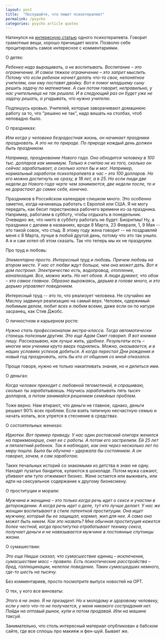 ```yaml
---
layout: post
title:  "Послушайте, что пишет психотерапевт"
permalink: /psycho
categories: psycho article quotes
---
```


Наткнулся на [интересную статью][link-main] одного
психотерапевта. Говорит грамотные вещи, хорошо причищает
мозги. Позволю себе процитировать самое интересное с комментариями.

[link-main]: http://misstits.ru/psiholog-mihail-litvak-u-nas-zhenshhin-vospityvayut-kak-prostitutok/

О детях:

*Ребенка надо выращивать, а не воспитывать. Воспитание – это
ограничение. И самое тяжкое ограничение – это запрет мыслить. Потому
что если ребенок начнет делать что-то свое, непонятное учителям, они
ему поставят двойку. Вот я помог младшему сыну решить задачу по
математике. А сын потом говорит, неправильно, у нас учительница не так
решала. И в следующий раз он будет уже не задачу решать, а угадывать,
что нужно учителю.*

Подпишусь кровью. Учителей, которые заворачивают домашнюю работу за
то, что "решено не так", надо вешать на столбах, чтоб неповадно было.

О праздниках:

*Или когда у человека безрадостная жизнь, он начинает праздники
праздновать. А это не по природе. По природе каждый день должен быть
праздником.*

*Например, празднование Нового года. Оно обходится человеку в 100
тыс. долларов как минимум. Только я считаю не из того, сколько он
сейчас зарабатывает, а сколько хотел бы и мог. Например, нормальный
заработок психотерапевта в час – это 100 долларов. Но его можно
достигнуть не сразу, в 18 лет, а в 25. Но если люди две недели до
Нового года черте чем занимаются, две недели после, то и не дорастают
до самих себя, конечно.*

Праздников в Российском календаре слишком много. Это особенно заметно,
когда начинаешь работать с Европой или США. Я не могу передать, как
бесит перестановка рабочего времени из-за праздника. Например,
работаем в субботу, чтобы отдыхать в понедельник. Очевидно же, что
никто в субботу работать не будет. Биоритмы! Ну, а праздники с датами
в названиях, вроде 8 Марта, 23 Февраля, 1, 9 Мая -- это такой совок,
что стыд. В этому году жена говорит -- не поздравляй меня с 8 Марта,
лучше в любой другой день, потому что это так уныло. А я и сам хотел
об этом сказать. Так что теперь мы их не празднуем.

Про труд и любовь:

*Элементарно просто. Интересный труд и любовь. Причем любовь на втором
месте. У нас от любви ждут больше, чем она может дать. Вот я дом
построил. Электричество есть, водопровод, отопление, канализация. Все,
можно жить. Но нет обоев. А люди думают, что обои – это самое
главное. Образно выражаясь, дерьма в голове много, и это дерьмо
управляет поведением.*

Интересный труд -- это то, что реализует человека. Не случайно же
Маслоу задвинул реализацию на самый верх. Человек, одержимый любимым
делом, любит всех и любим всеми, даже если он по натуре засранец, как Стив
Джобс.

О личностном и карьерном росте:

*Нужно стать профессионалом экстра-класса. Тогда автоматически станешь
полезным другим. Это еще Адам Смит говорил. Я вот книжки
пишу. Рассказываю, как лучше жить, удобнее. Результаты есть – многие
мои ученики круто вверх поднялись. Можно, оказывается, и в наших
условиях успехов добиться. А когда перестал Дни рождения и новый год
праздновать, хоть бы кто от общения со мной отказался.*

Проще говоря, нужно не только накапливать знания, но и делиться ими.

О деньгах:

*Когда человек приходит с любовной тягомотиной, я спрашиваю, сколько ты
зарабатываешь. Научись зарабатывать пять тысяч долларов, а потом
занимайся решением семейных проблем.*

Тоже верно. Нам втирают, что деньги не главное, однако, деньги решают
90% всех проблем. Если взять типичную несчастную семью и начать
копать, все упрется в стеснение в средствах.

О состоятельных женихах:

*Идиотки. Вот пример приведу. У нас один ростовский олигарх женился на
парикмахерше, снял ее с работы. А потом его застрелили. Ей 25 лет и
пятилетний ребенок. Так я наблюдал, как она через несколько лет по
миру пошла. Была бы обучена – удержала бы состоянием. А он говорил,
зачем, я сам заработаю.*

Таких печальных историй со знакомыми из детства я знаю не
одну. Находят пузатых бандитов, купаются в шоколаде. Потом мужа
сажают, убивают или тупо отжимают бизнес. Жене остается или выживать,
или идти на сексуальное содержание к другому бизнесмену.

О проституции и морали:

*Мужчина и женщина – это только когда речь идет о сексе и участии в
деторождении. А когда речь идет о деле, тут кто лучше делает. У нас же
женщин воспитывают в стиле латентной проституции. Она ищет мужчину,
который бы ее защищал, кормил, жил для нее. А сама она может быть
никем. Как это назвать? Мне обычная проституция кажется более честной,
когда проститутка отрабатывает технику секса, получает деньги и не
навязывается мужчине в постоянные спутницы жизни.*

О сумашествии:

*Это еще Ницше сказал, что сумасшествие единиц – исключение,
сумасшествие масс – правило. Есть психотические расстройства – бред,
галлюцинации, нелепое поведение. Таких сумасшедших немного, где-то
шесть на тысячу.*

Без комментариев, просто посмотрите выпуск новостей на ОРТ.

О тех, у кого все виноваты:

*Этого я не знаю. Я не президент. Но к молодому и здоровому человеку,
если у него что-то не получается, у меня никакого сострадания
нет. Пойди на оптовый рынок, купи и потом продавай. Или на машине
таксуй.*

Занимательно, что столь интересный материал опубликован а бабском
сайте, где все сплошь про макияж и фен-шуй. Бывает же.
